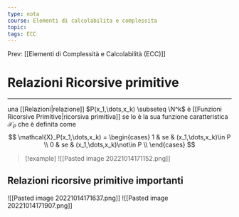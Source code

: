 ```yaml
---
type: nota
course: Elementi di calcolabilita e complessita
topic: 
tags: ECC
---
```


Prev: [[Elementi di Complessità e Calcolabilità (ECC)]]

# Relazioni Ricorsive primitive
---
una [[Relazioni|relazione]] $P(x_1,\dots,x_k) \subseteq \N^k$ è [[Funzioni Ricorsive Primitive|ricorsiva primitiva]] se lo è la sua funzione caratteristica $\mathcal{X}_P$ che è definita come
$$
\mathcal{X}_P(x_1,\dots,x_k) =
\begin{cases}
1 & se & (x_1,\dots,x_k)\in P \\
0 & se & (x_1,\dots,x_k)\not\in P \\
\end{cases}
$$
>[!example]
>![[Pasted image 20221014171152.png]]


## Relazioni ricorsive primitive importanti 
![[Pasted image 20221014171637.png]]
![[Pasted image 20221014171907.png]]